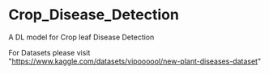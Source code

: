 # Crop_Disease_Detection
A DL model for Crop leaf Disease Detection 

For Datasets  please visit "https://www.kaggle.com/datasets/vipoooool/new-plant-diseases-dataset"
